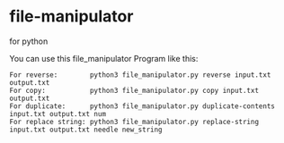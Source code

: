 # file-manipulator
for python

You can use this file_manipulator Program like this:

    For reverse:        python3 file_manipulator.py reverse input.txt output.txt
    For copy:           python3 file_manipulator.py copy input.txt output.txt
    For duplicate:      python3 file_manipulator.py duplicate-contents input.txt output.txt num
    For replace string: python3 file_manipulator.py replace-string input.txt output.txt needle new_string

